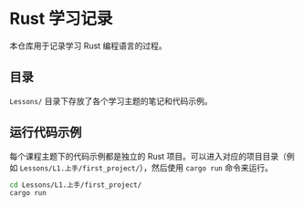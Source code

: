 # Rust 学习记录

本仓库用于记录学习 Rust 编程语言的过程。

## 目录

`Lessons/` 目录下存放了各个学习主题的笔记和代码示例。

## 运行代码示例

每个课程主题下的代码示例都是独立的 Rust 项目。可以进入对应的项目目录（例如 `Lessons/L1.上手/first_project/`），然后使用 `cargo run` 命令来运行。

```bash
cd Lessons/L1.上手/first_project/
cargo run

